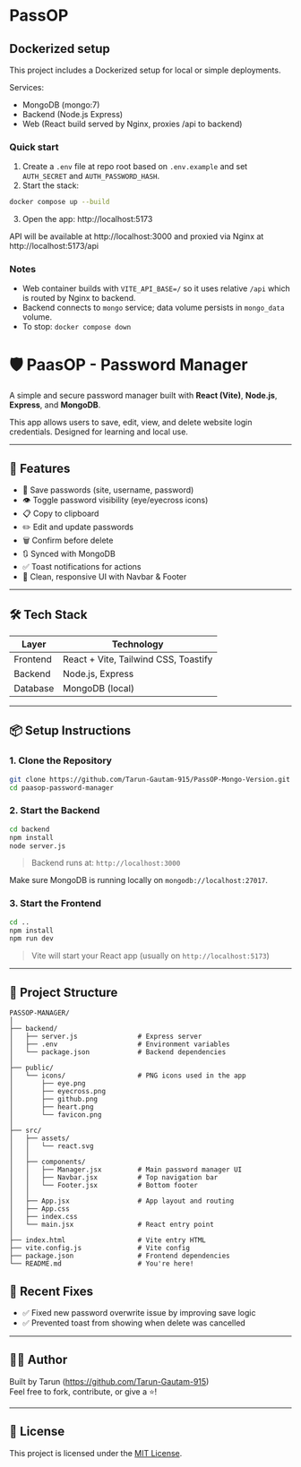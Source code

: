 # PassOP
## Dockerized setup

This project includes a Dockerized setup for local or simple deployments.

Services:
- MongoDB (mongo:7)
- Backend (Node.js Express)
- Web (React build served by Nginx, proxies /api to backend)

### Quick start

1. Create a `.env` file at repo root based on `.env.example` and set `AUTH_SECRET` and `AUTH_PASSWORD_HASH`.
2. Start the stack:

```sh
docker compose up --build
```

3. Open the app: http://localhost:5173

API will be available at http://localhost:3000 and proxied via Nginx at http://localhost:5173/api

### Notes
- Web container builds with `VITE_API_BASE=/` so it uses relative `/api` which is routed by Nginx to backend.
- Backend connects to `mongo` service; data volume persists in `mongo_data` volume.
- To stop: `docker compose down`

# 🛡️ PaasOP - Password Manager

A simple and secure password manager built with **React (Vite)**, **Node.js**, **Express**, and **MongoDB**.

This app allows users to save, edit, view, and delete website login credentials. Designed for learning and local use.

---

## 🚀 Features

- 💾 Save passwords (site, username, password)
- 👁️ Toggle password visibility (eye/eyecross icons)
- 📋 Copy to clipboard
- ✏️ Edit and update passwords
- 🗑️ Confirm before delete
- 🔃 Synced with MongoDB
- ✅ Toast notifications for actions
- 🎯 Clean, responsive UI with Navbar & Footer

---

## 🛠️ Tech Stack

| Layer      | Technology          |
|------------|---------------------|
| Frontend   | React + Vite, Tailwind CSS, Toastify |
| Backend    | Node.js, Express    |
| Database   | MongoDB (local)     |

---

## 📦 Setup Instructions

### 1. Clone the Repository

```bash
git clone https://github.com/Tarun-Gautam-915/PassOP-Mongo-Version.git
cd paasop-password-manager
```

### 2. Start the Backend

```bash
cd backend
npm install
node server.js
```

> Backend runs at: `http://localhost:3000`

Make sure MongoDB is running locally on `mongodb://localhost:27017`.

### 3. Start the Frontend

```bash
cd ..
npm install
npm run dev
```

> Vite will start your React app (usually on `http://localhost:5173`)

---

## 📁 Project Structure

```
PASSOP-MANAGER/
│
├── backend/
│   ├── server.js               # Express server
│   ├── .env                    # Environment variables
│   └── package.json            # Backend dependencies
│
├── public/
│   └── icons/                  # PNG icons used in the app
│       ├── eye.png
│       ├── eyecross.png
│       ├── github.png
│       ├── heart.png
│       └── favicon.png
│
├── src/
│   ├── assets/
│   │   └── react.svg
│   │
│   ├── components/
│   │   ├── Manager.jsx         # Main password manager UI
│   │   ├── Navbar.jsx          # Top navigation bar
│   │   └── Footer.jsx          # Bottom footer
│   │
│   ├── App.jsx                 # App layout and routing
│   ├── App.css
│   ├── index.css
│   └── main.jsx                # React entry point
│
├── index.html                  # Vite entry HTML
├── vite.config.js              # Vite config
├── package.json                # Frontend dependencies
└── README.md                   # You're here!
```


## 🧩 Recent Fixes

- ✅ Fixed new password overwrite issue by improving save logic
- ✅ Prevented toast from showing when delete was cancelled

---


## 👨‍💻 Author

Built by Tarun (https://github.com/Tarun-Gautam-915)  
Feel free to fork, contribute, or give a ⭐!

---

## 📜 License

This project is licensed under the [MIT License](LICENSE).
